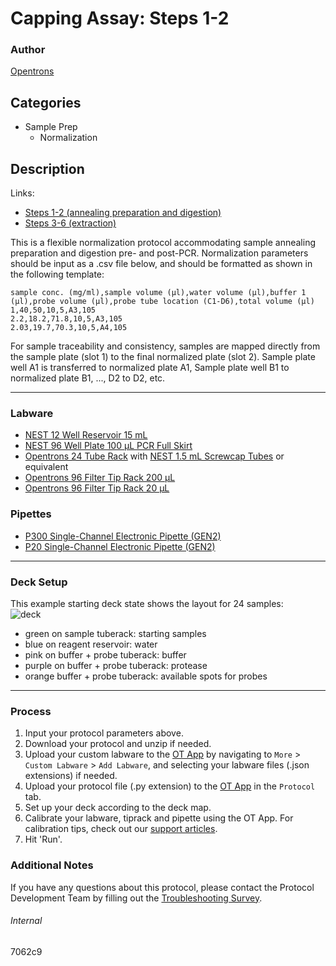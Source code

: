 # Capping Assay: Steps 1-2

### Author
[Opentrons](https://opentrons.com/)



## Categories
* Sample Prep
    * Normalization

## Description

Links:
* [Steps 1-2 (annealing preparation and digestion)](./7062c9)
* [Steps 3-6 (extraction)](7062c9-2)

This is a flexible normalization protocol accommodating sample annealing preparation and digestion pre- and post-PCR. Normalization parameters should be input as a .csv file below, and should be formatted as shown in the following template:

```
sample conc. (mg/ml),sample volume (µl),water volume (µl),buffer 1 (µl),probe volume (µl),probe tube location (C1-D6),total volume (µl)
1,40,50,10,5,A3,105
2.2,18.2,71.8,10,5,A3,105
2.03,19.7,70.3,10,5,A4,105
```

For sample traceability and consistency, samples are mapped directly from the sample plate (slot 1) to the final normalized plate (slot 2). Sample plate well A1 is transferred to normalized plate A1, Sample plate well B1 to normalized plate B1, ..., D2 to D2, etc.

---

### Labware
* [NEST 12 Well Reservoir 15 mL](https://labware.opentrons.com/nest_12_reservoir_15ml)
* [NEST 96 Well Plate 100 µL PCR Full Skirt](https://labware.opentrons.com/nest_96_wellplate_100ul_pcr_full_skirt)
* [Opentrons 24 Tube Rack](https://shop.opentrons.com/collections/verified-labware/products/tube-rack-set-1) with [NEST 1.5 mL Screwcap Tubes](https://shop.opentrons.com/collections/verified-consumables/products/nest-1-5-ml-sample-vial) or equivalent
* [Opentrons 96 Filter Tip Rack 200 µL](https://shop.opentrons.com/collections/opentrons-tips/products/opentrons-200ul-filter-tips)
* [Opentrons 96 Filter Tip Rack 20 µL](https://shop.opentrons.com/collections/opentrons-tips/products/opentrons-20ul-filter-tips)

### Pipettes
* [P300 Single-Channel Electronic Pipette (GEN2)](https://shop.opentrons.com/collections/ot-2-pipettes/products/single-channel-electronic-pipette)
* [P20 Single-Channel Electronic Pipette (GEN2)](https://shop.opentrons.com/collections/ot-2-pipettes/products/single-channel-electronic-pipette)

---

### Deck Setup
This example starting deck state shows the layout for 24 samples:  
![deck](https://opentrons-protocol-library-website.s3.amazonaws.com/custom-README-images/7062c9/deck1-4.png)

* green on sample tuberack: starting samples
* blue on reagent reservoir: water
* pink on buffer + probe tuberack: buffer
* purple on buffer + probe tuberack: protease
* orange buffer + probe tuberack: available spots for probes

---

### Process
1. Input your protocol parameters above.
2. Download your protocol and unzip if needed.
3. Upload your custom labware to the [OT App](https://opentrons.com/ot-app) by navigating to `More` > `Custom Labware` > `Add Labware`, and selecting your labware files (.json extensions) if needed.
4. Upload your protocol file (.py extension) to the [OT App](https://opentrons.com/ot-app) in the `Protocol` tab.
5. Set up your deck according to the deck map.
6. Calibrate your labware, tiprack and pipette using the OT App. For calibration tips, check out our [support articles](https://support.opentrons.com/en/collections/1559720-guide-for-getting-started-with-the-ot-2).
7. Hit 'Run'.

### Additional Notes
If you have any questions about this protocol, please contact the Protocol Development Team by filling out the [Troubleshooting Survey](https://protocol-troubleshooting.paperform.co/).

###### Internal
7062c9
